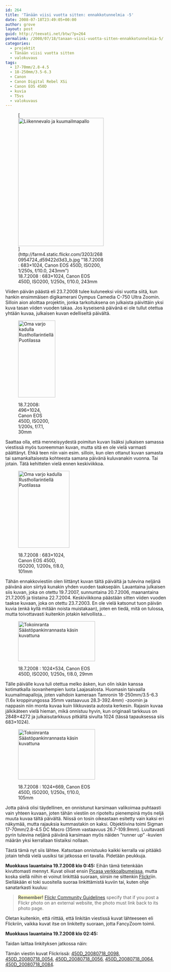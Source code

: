 ```yaml
---
id: 264
title: 'Tänään viisi vuotta sitten: ennakkotunnelmia -5'
date: 2008-07-18T23:49:05+00:00
author: grove
layout: post
guid: http://teevati.net/btw/?p=264
permalink: /2008/07/18/tanaan-viisi-vuotta-sitten-ennakkotunnelmia-5/
categories:
  - projektit
  - Tänään viisi vuotta sitten
  - valokuvaus
tags:
  - 17-70mm/2.8-4.5
  - 18-250mm/3.5-6.3
  - Canon
  - Canon Digital Rebel XSi
  - Canon EOS 450D
  - kuvia
  - T5vs
  - valokuvaus
---
```

<figure style="width: 267px" class="wp-caption aligncenter">[<img title="Liikennevalo ja kuumailmapallo" src="http://farm4.static.flickr.com/3203/2680954724_d59422d3d3.jpg" alt="Liikennevalo ja kuumailmapallo" width="267" height="400" />](http://farm4.static.flickr.com/3203/2680954724_d59422d3d3_b.jpg "18.7.2008 : 683×1024, Canon EOS 450D, ISO200, 1/250s, f/10.0, 243mm")<figcaption class="wp-caption-text">18.7.2008 : 683×1024, Canon EOS 450D, ISO200, 1/250s, f/10.0, 243mm</figcaption></figure> 

Viiden päivän päästä eli 23.7.2008 tulee kuluneeksi viisi vuotta siitä, kun hankin ensimmäisen digikamerani Oympus Camedia C-750 Ultra Zoomin. Silloin aion aloittaa projektin, jonka tarkoituksena on julkaista päivittäin yksi kuva tasan viiden vuoden takaa. Jos kyseisenä päivänä ei ole tullut otettua yhtään kuvaa, julkaisen kuvan edelliseltä päivältä.<figure style="width: 116px" class="wp-caption alignleft">

[<img title="Oma varjo kadulla Rusthollarintiellä Puotilassa" src="http://farm4.static.flickr.com/3033/2680138151_4c440ccf0f_m.jpg" alt="Oma varjo kadulla Rusthollarintiellä Puotilassa" width="116" height="240" />](http://farm4.static.flickr.com/3033/2680138151_4c440ccf0f_b.jpg "18.7.2008: 496×1024, Canon EOS 450D, ISO200, 1/200s, f/7.1, 30mm")<figcaption class="wp-caption-text">18.7.2008: 496×1024, Canon EOS 450D, ISO200, 1/200s, f/7.1, 30mm</figcaption></figure> 

Saattaa olla, että menneisyydestä poimitun kuvan lisäksi julkaisen samassa viestissä myös tuoreemman kuvan, mutta sitä en ole vielä varmasti päättänyt. Ehkä teen niin vain esim. silloin, kun olen ottanut kuvan samasta tai samankaltaisesta kohteesta samana päivänä kuluvanakin vuonna. Tai jotain. Tätä kehittelen vielä ennen keskiviikkoa.<figure style="width: 160px" class="wp-caption alignright">

[<img title="Oma varjo kadulla Rusthollarintiellä Puotilassa" src="http://farm4.static.flickr.com/3090/2680954392_73ba5632a1_m.jpg" alt="Oma varjo kadulla Rusthollarintiellä Puotilassa" width="160" height="240" />](http://farm4.static.flickr.com/3090/2680954392_73ba5632a1_b.jpg "18.7.2008 : 683×1024, Canon EOS 450D, ISO200, 1/200s, f/8.0, 101mm")<figcaption class="wp-caption-text">18.7.2008 : 683×1024, Canon EOS 450D, ISO200, 1/200s, f/8.0, 101mm</figcaption></figure> 

Tähän ennakkoviestiin olen liittänyt kuvan tältä päivältä ja tulevina neljänä päivänä aion siirtyä kunakin yhden vuoden taaksepäin. Lauantaina julkaisen siis kuvan, joka on otettu 19.7.2007, sunnuntaina 20.7.2006, maanantaina 21.7.2005 ja tiistaina 22.7.2004. Keskiviikkona päästään sitten viiden vuoden taakse kuvaan, joka on otettu 23.7.2003. En ole vielä katsonut tuon päivän kuvia (enkä kyllä mitään noista muistakaan), joten en tiedä, mitä on tulossa, mutta toivottavasti kuitenkin jotakin kelvollista&#8230;<figure style="width: 240px" class="wp-caption alignleft">

[<img title="Tokoinranta Säästöpankinrannasta käsin kuvattuna" src="http://farm4.static.flickr.com/3069/2680957856_77e5c31507_m.jpg" alt="Tokoinranta Säästöpankinrannasta käsin kuvattuna" width="240" height="125" />](http://farm4.static.flickr.com/3069/2680957856_77e5c31507_b.jpg "18.7.2008 : 1024×534, Canon EOS 450D, ISO200, 1/250s, f/8.0, 29mm")<figcaption class="wp-caption-text">18.7.2008 : 1024×534, Canon EOS 450D, ISO200, 1/250s, f/8.0, 29mm</figcaption></figure> 

Tälle päivälle kuva tuli otettua melko äsken, kun olin iskän kanssa kotimatkalla isovanhempien luota Laajasalosta. Huomasin taivaalla kuumailmapalloja, joten vaihdoin kameraan Tamronin 18-250mm/3.5-6.3 (1.6x kroppirungossa 35mm vastaavuus 28.3-392.4mm) -zoomin ja nappasin niin monta kuvaa kuin liikkuvasta autosta kerkesin. Rajasin kuvaa jälkikäteen vielä hieman, mikä onnistuu hyvin, kun originaali tarkkuus on 2848&#215;4272 ja julkaisutarkkuus pitkältä sivulta 1024 (tässä tapauksessa siis 683×1024).<figure style="width: 240px" class="wp-caption alignright">

[<img title="Tokoinranta Säästöpankinrannasta käsin kuvattuna" src="http://farm4.static.flickr.com/3034/2680959334_e0f2a46b64_m.jpg" alt="Tokoinranta Säästöpankinrannasta käsin kuvattuna" width="240" height="157" />](http://farm4.static.flickr.com/3034/2680959334_e0f2a46b64_b.jpg "18.7.2008 : 1024×669, Canon EOS 450D, ISO200, 1/250s, f/10.0, 105mm")<figcaption class="wp-caption-text">18.7.2008 : 1024×669, Canon EOS 450D, ISO200, 1/250s, f/10.0, 105mm</figcaption></figure> 

Jotta päivä olisi täydellinen, en onnistunut karsimaan valikoimaa puhtaasti vain yhteen kuvaan, joten tähän viestiin on ripoteltu pienempinä myös neljä muuta kuvaa tältä päivältä. Niissä on tosin oikeastaan esitetty vain kaksi eri näkymää, mutta rajauksia kummastakin on kaksi. Objektiivina toimi Sigman 17-70mm/2.8-4.5 DC Macro (35mm vastaavuus 26.7-109.9mm). Luultavasti pyrin tulevina neljänä päivänä karsimaan myös näiden &#8220;runner up&#8221; -kuvien määrän yksi kerrallaan tiistaiksi nollaan.

Tästä tämä nyt siis lähtee. Katsotaan onnistuuko kaikki kerralla vai pitääkö jotain tehdä vielä uusiksi tai jatkossa eri tavalla. Pidetään peukkuja.

**Muokkaus lauantaina 19.7.2008 klo 0:45:** Eihän tämä tietenkään kivuttomasti mennyt. Kuvat olivat ensin [Picasa verkkoalbumeissa](http://picasaweb.google.fi "Picasa verkkoalbumit"), mutta koska siellä niihin ei voinut linkittää suoraan, siirsin ne sittenkin [Flickr](http://flickr.com/photos/teevati/sets/72157601149335667/ "Photos - a set on Flickr")iin. Sielläkään ei toki suositella suoraa linkittämistä kuviin tai, kuten ohje sanatarkasti kuuluu:

> <span style="background-color: #ffffcc;"><strong>Remember!</strong></span> [Flickr Community Guidelines](http://flickr.com/guidelines.gne) specify that if you post a Flickr photo on an external website, the photo must link back to its photo page.

Oletan kuitenkin, että riittää, että linkitän viestissä kuvat lähteeseen eli Flickriin, vaikka kuvat itse on linkitetty suoraan, jotta FancyZoom toimii.

**Muokkaus lauantaina 19.7.2008 klo 02:45:**

Taidan laittaa linkityksen jatkossa näin:

Tämän viestin kuvat Flickrissä: [450D\_20080718\_0098](http://flickr.com/photos/teevati/2680954724/ "450D_20080718_0098 on Flickr"), [450D\_20080718\_0054](http://flickr.com/photos/teevati/2680138151/ "450D_20080718_0054 on Flickr"), [450D\_20080718\_0056](http://flickr.com/photos/teevati/2680954392/ "450D_20080718_0054 on Flickr"), [450D\_20080718\_0064](http://flickr.com/photos/teevati/2680957856/ "450D_20080718_0056 on Flickr"), [450D\_20080718\_0084](http://flickr.com/photos/teevati/2680959334/ "450D_20080718_0084on Flickr").